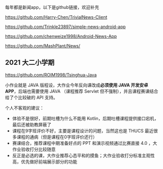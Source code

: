 每年都是新闻app，以下是github链接，欢迎补充

https://github.com/Harry-Chen/TrivialNews-Client

https://github.com/Trinkle23897/simple-news-android-app

https://github.com/chenweize1998/Android-News-App

https://github.com/MashPlant/News/

## 2021 大二小学期

https://github.com/ROIM1998/Tsinghua-Java

小作业就是 JAVA 版程设，大作业今年反向课改成**必须使用 JAVA 开发安卓 APP**，后端也需要使用 JAVA （课程推荐 Servlet 但不强制），并且课程赛课结合给了个比较破的 API 支持。

个人不客观的建议：

- 体验不是很好，前期吐槽为什么不能用 Kotlin，后期吐槽课程提供接口宕机，最后还被助教屏蔽了
- 课程在9字班评价不好，主要是课程设计的问题，当然这也是 THUCS 最近很多课程的通病（但是课程在0字班评价还行）
- 赛课结合，推荐课程中期准备好点的 PPT 和演示视频通过比赛直接 4.0 ，大作业验收打分比较随意
- 反正是必选的课，大作业推荐心态平和的摸鱼；大作业验收打分标准主观性高，优先做好前端展示部分的功能

